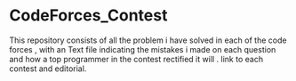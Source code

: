 # CodeForces_Contest
This repository consists of all the problem i have solved in each of the code forces , with an Text file indicating the mistakes i made on each question and how a top programmer in the contest rectified it will . link to each contest and editorial.

